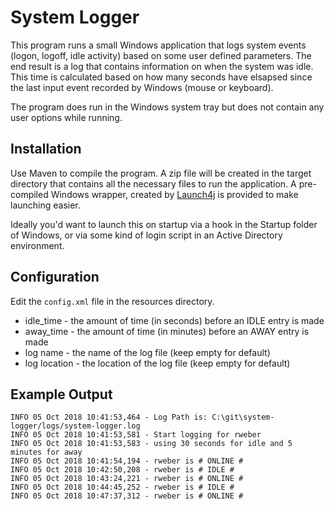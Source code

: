 # System Logger

This program runs a small Windows application that logs system events (logon, logoff, idle activity) based on some user defined parameters. The end result is a log that contains information on when the system was idle. This time is calculated based on how many seconds have elsapsed since the last input event recorded by Windows (mouse or keyboard). 

The program does run in the Windows system tray but does not contain any user options while running. 

## Installation

Use Maven to compile the program. A zip file will be created in the target directory that contains all the necessary files to run the application. A pre-compiled Windows wrapper, created by [Launch4j](http://launch4j.sourceforge.net/) is provided to make launching easier.

Ideally you'd want to launch this on startup via a hook in the Startup folder of Windows, or via some kind of login script in an Active Directory environment. 

## Configuration

Edit the ```config.xml``` file in the resources directory. 

* idle_time - the amount of time (in seconds) before an IDLE entry is made
* away_time - the amount of time (in minutes) before an AWAY entry is made
* log name - the name of the log file (keep empty for default)
* log location - the location of the log file (keep empty for default)

## Example Output

```
INFO 05 Oct 2018 10:41:53,464 - Log Path is: C:\git\system-logger/logs/system-logger.log 
INFO 05 Oct 2018 10:41:53,581 - Start logging for rweber 
INFO 05 Oct 2018 10:41:53,583 - using 30 seconds for idle and 5 minutes for away 
INFO 05 Oct 2018 10:41:54,194 - rweber is # ONLINE # 
INFO 05 Oct 2018 10:42:50,208 - rweber is # IDLE # 
INFO 05 Oct 2018 10:43:24,221 - rweber is # ONLINE # 
INFO 05 Oct 2018 10:44:45,252 - rweber is # IDLE # 
INFO 05 Oct 2018 10:47:37,312 - rweber is # ONLINE # 
```